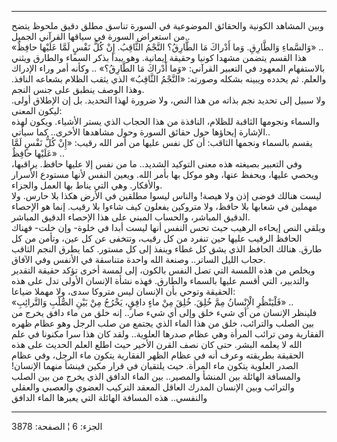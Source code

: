 ------------------------------------------------------------------------

وبين المشاهد الكونية والحقائق الموضوعية في السورة تناسق مطلق دقيق ملحوظ
يتضح من استعراض السورة في سياقها القرآني الجميل..  
«وَالسَّماءِ وَالطَّارِقِ. وَما أَدْراكَ مَا الطَّارِقُ؟ النَّجْمُ الثَّاقِبُ. إِنْ كُلُّ نَفْسٍ لَمَّا عَلَيْها
حافِظٌ» ..  
هذا القسم يتضمن مشهدا كونيا وحقيقة إيمانية. وهو يبدأ بذكر السماء والطارق
ويثني بالاستفهام المعهود في التعبير القرآني: «وَما أَدْراكَ مَا الطَّارِقُ؟» ..
وكأنه أمر وراء الإدراك والعلم. ثم يحدده ويبينه بشكله وصورته: «النَّجْمُ
الثَّاقِبُ» الذي يثقب الظلام بشعاعه النافذ. وهذا الوصف ينطبق على جنس
النجم.  
ولا سبيل إلى تحديد نجم بذاته من هذا النص، ولا ضرورة لهذا التحديد. بل إن
الإطلاق أولى. ليكون المعنى:  
والسماء ونجومها الثاقبة للظلام، النافذة من هذا الحجاب الذي يستر الأشياء.
ويكون لهذه الإشارة إيحاؤها حول حقائق السورة وحول مشاهدها الأخرى.. كما
سيأتي..  
يقسم بالسماء ونجمها الثاقب: أن كل نفس عليها من أمر الله رقيب: «إِنْ كُلُّ نَفْسٍ
لَمَّا عَلَيْها حافِظٌ» ..  
وفي التعبير بصيغته هذه معنى التوكيد الشديد.. ما من نفس إلا عليها حافظ.
يراقبها، ويحصي عليها، ويحفظ عنها، وهو موكل بها بأمر الله. ويعين النفس
لأنها مستودع الأسرار والأفكار. وهي التي يناط بها العمل والجزاء.  
ليست هنالك فوضى إذن ولا هيصة! والناس ليسوا مطلقين في الأرض هكذا بلا
حارس. ولا مهملين في شعابها بلا حافظ، ولا متروكين يفعلون كيف شاءوا بلا
رقيب. إنما هو الإحصاء الدقيق المباشر، والحساب المبني على هذا الإحصاء
الدقيق المباشر.  
ويلقي النص إيحاءه الرهيب حيث تحس النفس أنها ليست أبدا في خلوة- وإن خلت-
فهناك الحافظ الرقيب عليها حين تنفرد من كل رقيب، وتتخفى عن كل عين، وتأمن
من كل طارق. هنالك الحافظ الذي يشق كل غطاء وينفذ إلى كل مستور. كما يطرق
النجم الثاقب حجاب الليل الساتر.. وصنعة الله واحدة متناسقة في الأنفس وفي
الآفاق.  
ويخلص من هذه اللمسة التي تصل النفس بالكون، إلى لمسة أخرى تؤكد حقيقة
التقدير والتدبير، التي أقسم عليها بالسماء والطارق. فهذه نشأة الإنسان
الأولى تدل على هذه الحقيقة وتوحي بأن الإنسان ليس متروكا سدى، ولا مهملا
ضياعا:  
«فَلْيَنْظُرِ الْإِنْسانُ مِمَّ خُلِقَ. خُلِقَ مِنْ ماءٍ دافِقٍ، يَخْرُجُ مِنْ بَيْنِ الصُّلْبِ وَالتَّرائِبِ»
..  
فلينظر الإنسان من أي شيء خلق وإلى أي شيء صار.. إنه خلق من ماء دافق يخرج
من بين الصلب والترائب، خلق من هذا الماء الذي يجتمع من صلب الرجل وهو عظام
ظهره الفقارية ومن ترائب المرأة وهي عظام صدرها العلوية.. ولقد كان هذا سرا
مكنونا في علم الله لا يعلمه البشر. حتى كان نصف القرن الأخير حيث اطلع
العلم الحديث على هذه الحقيقة بطريقته وعرف أنه في عظام الظهر الفقارية
يتكون ماء الرجل، وفي عظام الصدر العلوية يتكون ماء المرأة. حيث يلتقيان في
قرار مكين فينشأ منهما الإنسان! والمسافة الهائلة بين المنشأ والمصير.. بين
الماء الدافق الذي يخرج من بين الصلب والترائب وبين الإنسان المدرك العاقل
المعقد التركيب العضوي والعصبي والعقلي والنفسي.. هذه المسافة الهائلة التي
يعبرها الماء الدافق

------------------------------------------------------------------------

الجزء: 6 ¦ الصفحة: 3878
